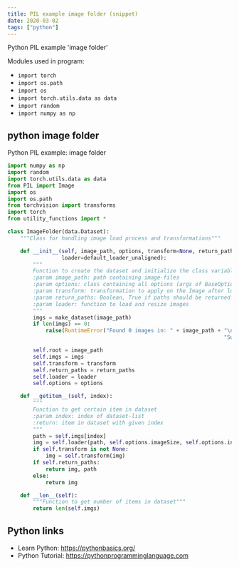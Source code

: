 ```yaml
---
title: PIL example image folder (snippet)
date: 2020-03-02
tags: ["python"]
---
```

Python PIL example 'image folder'


Modules used in program: 
* `import torch`
* `import os.path`
* `import os`
* `import torch.utils.data as data`
* `import random`
* `import numpy as np`

## python image folder

Python PIL example: image folder

```python
import numpy as np
import random
import torch.utils.data as data
from PIL import Image
import os
import os.path
from torchvision import transforms
import torch
from utility_functions import *

class ImageFolder(data.Dataset):
    """Class for handling image load process and transformations"""

    def __init__(self, image_path, options, transform=None, return_paths=True,
                 loader=default_loader_unaligned):
        """
        Function to create the dataset and initialize the class variables
        :param image_path: path containing image-files
        :param options: class containing all options (args of BaseOptions or subclass)
        :param transform: transformation to apply on the Image after loading it
        :param return_paths: Boolean, True if paths should be returned alongside images , False if only images
        :param loader: function to load and resize images
        """
        imgs = make_dataset(image_path)
        if len(imgs) == 0:
            raise(RuntimeError("Found 0 images in: " + image_path + "\n"
                                                                    "Supported image extensions are: " + ",".join(IMG_EXTENSIONS)))

        self.root = image_path
        self.imgs = imgs
        self.transform = transform
        self.return_paths = return_paths
        self.loader = loader
        self.options = options

    def __getitem__(self, index):
        """
        Function to get certain item in dataset
        :param index: index of dataset-list
        :return: item in dataset with given index
        """
        path = self.imgs[index]
        img = self.loader(path, self.options.imageSize, self.options.inputNc)
        if self.transform is not None:
            img = self.transform(img)
        if self.return_paths:
            return img, path
        else:
            return img

    def __len__(self):
        """Function to get number of items in dataset"""
        return len(self.imgs)


```

## Python links

- Learn Python: https://pythonbasics.org/
- Python Tutorial: https://pythonprogramminglanguage.com
